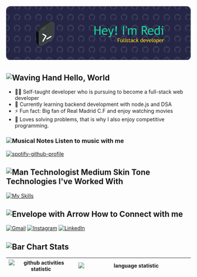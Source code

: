 # ![Header](./assets/profile-header.webp)

## <img src="https://raw.githubusercontent.com/Tarikul-Islam-Anik/Animated-Fluent-Emojis/master/Emojis/Hand%20gestures/Waving%20Hand.png" alt="Waving Hand" width="30" height="30" /> Hello, World

- 👨‍💻 Self-taught developer who is pursuing to become a full-stack web developer
- 🌱 Currently learning backend development with node.js and DSA
- ⚡ Fun fact: Big fan of Real Madrid C.F and enjoy watching movies
- 🧩 Loves solving problems, that is why I also enjoy competitive programming.

### <img src="https://raw.githubusercontent.com/Tarikul-Islam-Anik/Animated-Fluent-Emojis/master/Emojis/Objects/Musical%20Notes.png" alt="Musical Notes" width="25" height="30" /> Listen to music with me

[![spotify-github-profile](https://spotify-github-profile.vercel.app/api/view?uid=8gbp5s41exz0qt834o71pgenk&cover_image=true&theme=novatorem&show_offline=true&background_color=121212&interchange=false&bar_color=53b14f&bar_color_cover=true)](https://github.com/kittinan/spotify-github-profile)

## <img src="https://raw.githubusercontent.com/Tarikul-Islam-Anik/Animated-Fluent-Emojis/master/Emojis/People%20with%20professions/Man%20Technologist%20Medium%20Skin%20Tone.png" alt="Man Technologist Medium Skin Tone" width="30" /> Technologies I've Worked With

[![My Skills](https://skillicons.dev/icons?i=nodejs,express,md,postman,gcp,aws,postgres,sqlite,prisma,vscode,idea,java,python,powershell,next,ts,dart,flutter,jest,tailwind,qt,fastapi,githubactions,rabbitmq,redis,ubuntu&perline=5)](https://skillicons.dev)

## <img src="https://raw.githubusercontent.com/Tarikul-Islam-Anik/Animated-Fluent-Emojis/master/Emojis/Objects/Envelope%20with%20Arrow.png" alt="Envelope with Arrow" width="30" /> How to Connect with me

[![Gmail](https://skillicons.dev/icons?i=gmail)](mailto:ahmadredi67@gmail.com)
[![Instagram](https://skillicons.dev/icons?i=instagram)](https://instagram.com/rediahmds)
[![LinkedIn](https://skillicons.dev/icons?i=linkedin)](https://www.linkedin.com/in/redi-ahmad-supriyatna-69a21b193/)

<!--
**rediahmds/rediahmds** is a ✨ _special_ ✨ repository because its `README.md` (this file) appears on your GitHub profile.

Here are some ideas to get you started:

- 🔭 I’m currently working on ...
 ...
- 👯 I’m looking to collaborate on ...
- 🤔 I’m looking for help with ...
- 💬 Ask me about ...
- 📫 How to reach me: ...
- 😄 Pronouns: ...
- ⚡ Fun fact: ...
-->

## <img src="https://raw.githubusercontent.com/Tarikul-Islam-Anik/Animated-Fluent-Emojis/master/Emojis/Objects/Bar%20Chart.png" alt="Bar Chart" width="30" /> Stats

<!-- <img align="center" src="https://streak-stats.demolab.com?user=rediahmds&theme=merko&border_radius=5&mode=weekly" /> -->

| <img align="center" src="https://github-readme-stats-rediahmds.vercel.app/api?username=rediahmds&show_icons=true&theme=transparent&hide_border=true" width="400" alt="github activities statistic" /> | <img align="left" src="https://github-readme-stats-rediahmds.vercel.app/api/top-langs?username=rediahmds&langs_count=8&hide=css,html&theme=transparent&layout=compact&hide_border=true" width="300" alt="language statistic" /> |
| -------------- | -------------- |
